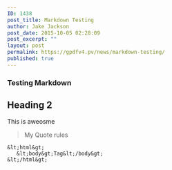 ```yaml
---
ID: 1438
post_title: Markdown Testing
author: Jake Jackson
post_date: 2015-10-05 02:28:09
post_excerpt: ""
layout: post
permalink: https://gpdfv4.pv/news/markdown-testing/
published: true
---
```

### Testing Markdown

## Heading 2

This is aweosme

> My Quote rules

```
&lt;html&gt;
   &lt;body&gt;Tag&lt;/body&gt;
&lt;/html&gt;
```